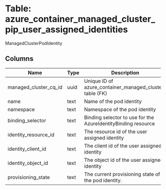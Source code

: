 
# Table: azure_container_managed_cluster_pip_user_assigned_identities
ManagedClusterPodIdentity
## Columns
| Name        | Type           | Description  |
| ------------- | ------------- | -----  |
|managed_cluster_cq_id|uuid|Unique ID of azure_container_managed_clusters table (FK)|
|name|text|Name of the pod identity|
|namespace|text|Namespace of the pod identity|
|binding_selector|text|Binding selector to use for the AzureIdentityBinding resource|
|identity_resource_id|text|The resource id of the user assigned identity|
|identity_client_id|text|The client id of the user assigned identity|
|identity_object_id|text|The object id of the user assigned identity|
|provisioning_state|text|The current provisioning state of the pod identity.|
